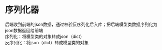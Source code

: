 # 序列化器
后端收到前端的json数据，通过校验反序列化后入库；把后端模型类数据序列化为json数据返回给前端<br/>
序列化：将模型类的对象转成json（dict）<br/>
反序列化：将json（dict）转成模型类的对象<br/>
